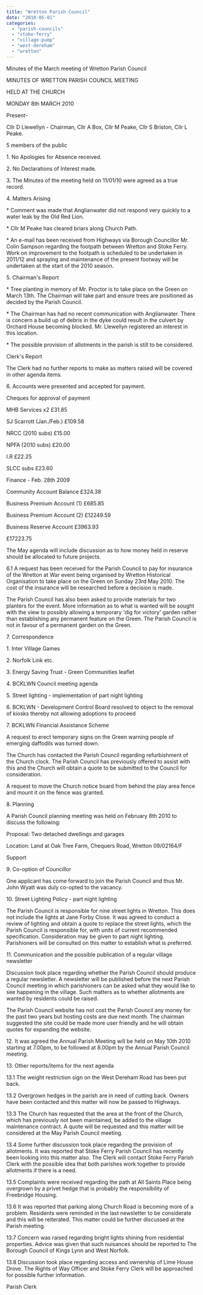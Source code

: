```yaml
---
title: "Wretton Parish Council"
date: "2010-05-01"
categories: 
  - "parish-councils"
  - "stoke-ferry"
  - "village-pump"
  - "west-dereham"
  - "wretton"
---
```


Minutes of the March meeting of Wretton Parish Council

MINUTES OF WRETTON PARISH COUNCIL MEETING

HELD AT THE CHURCH

MONDAY 8th MARCH 2010

Present-

Cllr D Llewellyn - Chairman, Cllr A Box, Cllr M Peake, Cllr S Briston, Cllr L Peake.

5 members of the public

1\. No Apologies for Absence received.

2\. No Declarations of Interest made.

3\. The Minutes of the meeting held on 11/01/10 were agreed as a true record.

4\. Matters Arising

\* Comment was made that Anglianwater did not respond very quickly to a water leak by the Old Red Lion.

\* Cllr M Peake has cleared briars along Church Path.

\* An e-mail has been received from Highways via Borough Councillor Mr. Colin Sampson regarding the footpath between Wretton and Stoke Ferry. Work on improvement to the footpath is scheduled to be undertaken in 2011/12 and spraying and maintenance of the present footway will be undertaken at the start of the 2010 season.

5\. Chairman's Report

\* Tree planting in memory of Mr. Proctor is to take place on the Green on March 13th. The Chairman will take part and ensure trees are positioned as decided by the Parish Council.

\* The Chairman has had no recent communication with Anglianwater. There is concern a build up of debris in the dyke could result in the culvert by Orchard House becoming blocked. Mr. Llewellyn registered an interest in this location.

\* The possible provision of allotments in the parish is still to be considered.

Clerk's Report

The Clerk had no further reports to make as matters raised will be covered in other agenda items.

6\. Accounts were presented and accepted for payment.

Cheques for approval of payment

MHB Services x2 £31.85

SJ Scarrott (Jan./Feb.) £109.58

NRCC (2010 subs) £15.00

NPFA (2010 subs) £20.00

I.R £22.25

SLCC subs £23.60

Finance - Feb. 28th 2009

Community Account Balance £324.38

Business Premium Account (1) £685.85

Business Premium Account (2) £12249.59

Business Reserve Account £3963.93

£17223.75

The May agenda will include discussion as to how money held in reserve should be allocated to future projects.

6.1 A request has been received for the Parish Council to pay for insurance of the Wretton at War event being organised by Wretton Historical Organisation to take place on the Green on Sunday 23rd May 2010. The cost of the insurance will be researched before a decision is made.

The Parish Council has also been asked to provide materials for two planters for the event. More information as to what is wanted will be sought with the view to possibly allowing a temporary 'dig for victory' garden rather than establishing any permanent feature on the Green. The Parish Council is not in favour of a permanent garden on the Green.

7\. Correspondence

1\. Inter Village Games

2\. Norfolk Link etc.

3\. Energy Saving Trust - Green Communities leaflet

4\. BCKLWN Council meeting agenda

5\. Street lighting - implementation of part night lighting

6\. BCKLWN - Development Control Board resolved to object to the removal of kiosks thereby not allowing adoptions to proceed

7\. BCKLWN Financial Assistance Scheme

A request to erect temporary signs on the Green warning people of emerging daffodils was turned down.

The Church has contacted the Parish Council regarding refurbishment of the Church clock. The Parish Council has previously offered to assist with this and the Church will obtain a quote to be submitted to the Council for consideration.

A request to move the Church notice board from behind the play area fence and mount it on the fence was granted.

8\. Planning

A Parish Council planning meeting was held on February 8th 2010 to discuss the following:

Proposal: Two detached dwellings and garages

Location: Land at Oak Tree Farm, Chequers Road, Wretton 09/02164/F

Support

9\. Co-option of Councillor

One applicant has come forward to join the Parish Council and thus Mr. John Wyatt was duly co-opted to the vacancy.

10\. Street Lighting Policy - part night lighting

The Parish Council is responsible for nine street lights in Wretton. This does not include the lights at Jane Forby Close. It was agreed to conduct a review of lighting and obtain a quote to replace the street lights, which the Parish Council is responsible for, with units of current recommended specification. Consideration may be given to part night lighting. Parishioners will be consulted on this matter to establish what is preferred.

11\. Communication and the possible publication of a regular village newsletter

Discussion took place regarding whether the Parish Council should produce a regular newsletter. A newsletter will be published before the next Parish Council meeting in which parishioners can be asked what they would like to see happening in the village. Such matters as to whether allotments are wanted by residents could be raised.

The Parish Council website has not cost the Parish Council any money for the past two years but hosting costs are due next month. The chairman suggested the site could be made more user friendly and he will obtain quotes for expanding the website.

12\. It was agreed the Annual Parish Meeting will be held on May 10th 2010 starting at 7.00pm, to be followed at 8.00pm by the Annual Parish Council meeting.

13\. Other reports/items for the next agenda

13.1 The weight restriction sign on the West Dereham Road has been put back.

13.2 Overgrown hedges in the parish are in need of cutting back. Owners have been contacted and this matter will now be passed to Highways.

13.3 The Church has requested that the area at the front of the Church, which has previously not been maintained, be added to the village maintenance contract. A quote will be requested and this matter will be considered at the May Parish Council meeting.

13.4 Some further discussion took place regarding the provision of allotments. It was reported that Stoke Ferry Parish Council has recently been looking into this matter also. The Clerk will contact Stoke Ferry Parish Clerk with the possible idea that both parishes work together to provide allotments if there is a need.

13.5 Complaints were received regarding the path at All Saints Place being overgrown by a privet hedge that is probably the responsibility of Freebridge Housing.

13.6 It was reported that parking along Church Road is becoming more of a problem. Residents were reminded in the last newsletter to be considerate and this will be reiterated. This matter could be further discussed at the Parish meeting.

13.7 Concern was raised regarding bright lights shining from residential properties. Advice was given that such nuisances should be reported to The Borough Council of Kings Lynn and West Norfolk.

13.8 Discussion took place regarding access and ownership of Lime House Drove. The Rights of Way Officer and Stoke Ferry Clerk will be approached for possible further information.

Parish Clerk
